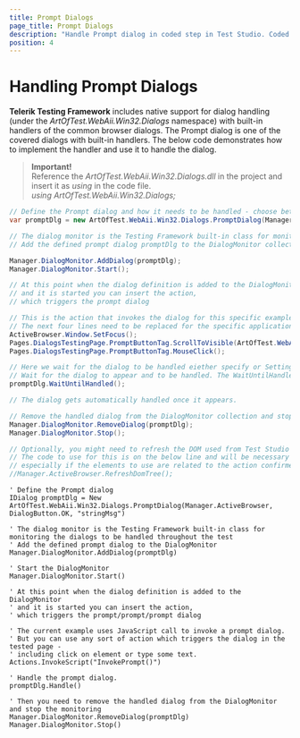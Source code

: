 ```yaml
---
title: Prompt Dialogs
page_title: Prompt Dialogs
description: "Handle Prompt dialog in coded step in Test Studio. Coded test to handle prompt dialogs in Test Studio. Test Studio Testing Framework Prompt Dialog handling. "
position: 4
---
```

# Handling Prompt Dialogs

__Telerik Testing Framework__ includes native support for dialog handling (under the _ArtOfTest.WebAii.Win32.Dialogs_ namespace) with built-in handlers of the common browser dialogs. The Prompt dialog is one of the covered dialogs with built-in handlers. The below code demonstrates how to implement the handler and use it to handle the dialog.

>__Important!__
><br>
> Reference the _ArtOfTest.WebAii.Win32.Dialogs.dll_ in the project and insert it as _using_ in the code file.
><br>
> _using ArtOfTest.WebAii.Win32.Dialogs;_

````C#
// Define the Prompt dialog and how it needs to be handled - choose between Ok and Cancel
var promptDlg = new ArtOfTest.WebAii.Win32.Dialogs.PromptDialog(Manager.ActiveBrowser, DialogButton.OK, "message to type");

// The dialog monitor is the Testing Framework built-in class for monitoring the dialogs to be handled throughout the test
// Add the defined prompt dialog promptDlg to the DialogMonitor collection and start it 

Manager.DialogMonitor.AddDialog(promptDlg);
Manager.DialogMonitor.Start();

// At this point when the dialog definition is added to the DialogMonitor 
// and it is started you can insert the action, 
// which triggers the prompt dialog 

// This is the action that invokes the dialog for this specific example 
// The next four lines need to be replaced for the specific application under test
ActiveBrowser.Window.SetFocus();
Pages.DialogsTestingPage.PromptButtonTag.ScrollToVisible(ArtOfTest.WebAii.Core.ScrollToVisibleType.ElementCenterAtWindowCenter);
Pages.DialogsTestingPage.PromptButtonTag.MouseClick();

// Here we wait for the dialog to be handled eiether specify or Settings.Current.ClientReadyTimeout will be used by default
// Wait for the dialog to appear and to be handled. The WaitUntilHandled() method accepts miliseconds to define the time to wait. If no value is defined, the Settings.Current.ClientReadyTimeout is in use 
promptDlg.WaitUntilHandled();

// The dialog gets automatically handled once it appears. 

// Remove the handled dialog from the DialogMonitor collection and stop the monitoring 
Manager.DialogMonitor.RemoveDialog(promptDlg);
Manager.DialogMonitor.Stop();

// Optionally, you might need to refresh the DOM used from Test Studio after the dialog was handled
// The code to use for this is on the below line and will be necessary if you experience any issues with the next actions 
// especially if the elements to use are related to the action confirmed with the dialog handling
//Manager.ActiveBrowser.RefreshDomTree();

````
````VB
' Define the Prompt dialog
IDialog promptDlg = New ArtOfTest.WebAii.Win32.Dialogs.PromptDialog(Manager.ActiveBrowser, DialogButton.OK, "stringMsg")

' The dialog monitor is the Testing Framework built-in class for monitoring the dialogs to be handled throughout the test
' Add the defined prompt dialog to the DialogMonitor 
Manager.DialogMonitor.AddDialog(promptDlg)

' Start the DialogMonitor
Manager.DialogMonitor.Start()

' At this point when the dialog definition is added to the DialogMonitor 
' and it is started you can insert the action, 
' which triggers the prompt/prompt/prompt dialog 

' The current example uses JavaScript call to invoke a prompt dialog. 
' But you can use any sort of action which triggers the dialog in the tested page -
' including click on element or type some text.
Actions.InvokeScript("InvokePrompt()")

' Handle the prompt dialog. 
promptDlg.Handle()

' Then you need to remove the handled dialog from the DialogMonitor and stop the monitoring 
Manager.DialogMonitor.RemoveDialog(promptDlg)
Manager.DialogMonitor.Stop()

````
